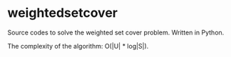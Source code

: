weightedsetcover
================

Source codes to solve the weighted set cover problem. Written in Python.

The complexity of the algorithm: O(|U| * log|S|).
